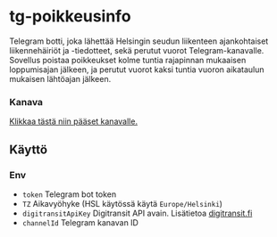 # tg-poikkeusinfo

Telegram botti, joka lähettää Helsingin seudun liikenteen ajankohtaiset liikennehäiriöt ja -tiedotteet, sekä perutut vuorot Telegram-kanavalle. Sovellus poistaa poikkeukset kolme tuntia rajapinnan mukaaisen loppumisajan jälkeen, ja perutut vuorot kaksi tuntia vuoron aikataulun mukaisen lähtöajan jälkeen.

### Kanava
[Klikkaa tästä niin pääset kanavalle.](http://t.me/hslpoikkeusinfo)

## Käyttö

### Env

+ `token` Telegram bot token
+ `TZ` Aikavyöhyke (HSL käytössä käytä `Europe/Helsinki`)
+ `digitransitApiKey` Digitransit API avain. Lisätietoa [digitransit.fi](https://digitransit.fi)
+ `channelId` Telegram kanavan ID